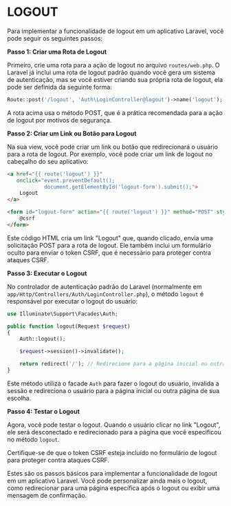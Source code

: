 # LOGOUT
Para implementar a funcionalidade de logout em um aplicativo Laravel, você pode seguir os seguintes passos:

**Passo 1: Criar uma Rota de Logout**

Primeiro, crie uma rota para a ação de logout no arquivo `routes/web.php`. O Laravel já inclui uma rota de logout padrão quando você gera um sistema de autenticação, mas se você estiver criando sua própria rota de logout, ela pode ser definida da seguinte forma:

```php
Route::post('/logout', 'Auth\LoginController@logout')->name('logout');
```

A rota acima usa o método POST, que é a prática recomendada para a ação de logout por motivos de segurança.

**Passo 2: Criar um Link ou Botão para Logout**

Na sua view, você pode criar um link ou botão que redirecionará o usuário para a rota de logout. Por exemplo, você pode criar um link de logout no cabeçalho do seu aplicativo:

```html
<a href="{{ route('logout') }}"
   onclick="event.preventDefault();
            document.getElementById('logout-form').submit();">
    Logout
</a>

<form id="logout-form" action="{{ route('logout') }}" method="POST" style="display: none;">
    @csrf
</form>
```

Este código HTML cria um link "Logout" que, quando clicado, envia uma solicitação POST para a rota de logout. Ele também inclui um formulário oculto para enviar o token CSRF, que é necessário para proteger contra ataques CSRF.

**Passo 3: Executar o Logout**

No controlador de autenticação padrão do Laravel (normalmente em `app/Http/Controllers/Auth/LoginController.php`), o método `logout` é responsável por executar o logout do usuário:

```php
use Illuminate\Support\Facades\Auth;

public function logout(Request $request)
{
    Auth::logout();

    $request->session()->invalidate();

    return redirect('/'); // Redirecione para a página inicial ou outra página desejada após o logout.
}
```

Este método utiliza o facade `Auth` para fazer o logout do usuário, invalida a sessão e redireciona o usuário para a página inicial ou outra página de sua escolha.

**Passo 4: Testar o Logout**

Agora, você pode testar o logout. Quando o usuário clicar no link "Logout", ele será desconectado e redirecionado para a página que você especificou no método `logout`.

Certifique-se de que o token CSRF esteja incluído no formulário de logout para proteger contra ataques CSRF.

Estes são os passos básicos para implementar a funcionalidade de logout em um aplicativo Laravel. Você pode personalizar ainda mais o logout, como redirecionar para uma página específica após o logout ou exibir uma mensagem de confirmação.
